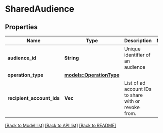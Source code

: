 # SharedAudience

## Properties

Name | Type | Description | Notes
------------ | ------------- | ------------- | -------------
**audience_id** | **String** | Unique identifier of an audience | 
**operation_type** | [**models::OperationType**](OperationType.md) |  | 
**recipient_account_ids** | **Vec<String>** | List of ad account IDs to share with or revoke from. | 

[[Back to Model list]](../README.md#documentation-for-models) [[Back to API list]](../README.md#documentation-for-api-endpoints) [[Back to README]](../README.md)


